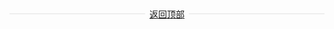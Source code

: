<div style="height: 40px;width: 100%;display: flex;justify-content: space-between;align-items: center;"><span style="height: 0px; border-style: ridge;border-width: 1px; flex-grow:1;margin-right: 0.5em;"></span><span style="color:#808080c0;">
<a href="#">返回顶部</a></span><span style="height: 0px; border-style: ridge;border-width: 1px; flex-grow:1;margin-left: 0.5em;"></span></div>
